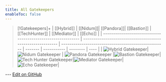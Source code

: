 ```yaml
---
title: All Gatekeepers
enableToc: false
---
```

> [!Gatekeepers]+
> | [[Hybrid]] | [[Nidum]]| [[Pandora]]| [[Bastion]] | [[TechHunter]] | [[Mediator]] | [[Echo]] |
> | ------------------------------------------------------------ | ----------------------------------------------------------- | ---------------------------------------------------- | ------- | ----------- | -------- | ---- |
> | ![Hybrid Gatekeeper](Hybrid_Portrait.png)| ![Nidum Gatekeeper](Nidum_Portrait.png) | ![Pandora Gatekeeper](Pandora_Portrait.png) |![Bastion Gatekeeper](Bastion_Portrait.png)|![Tech Hunter Gatekeeper](TechHunter_Portrait.png)|![Mediator Gatekeeper](Mediator_Portrait.png)|![Echo Gatekeeper](Echo_Portrait.png)|

<!-- Make sure that the github edit button link is correct. This just means adding the parent and filename after the content folder in the URL -->

--- [Edit on GitHub](https://github.com/Mondrethos/gatekeeperwiki/edit/main/content/Gatekeepers/allgatekeepers.md)